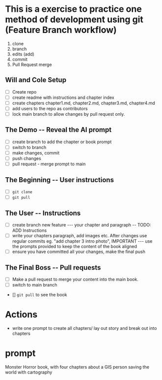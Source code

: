 # This is a exercise to practice one method of development using git (Feature Branch workflow)

1. clone
2. branch
3. edits (add)
4. commit
5. Pull Request merge

## Will and Cole Setup 
- [ ] Create repo
- [ ] create readme with instructions and chapter index
- [ ] create chapters chapter1.md, chapter2.md, chapter3.md, chapter4.md
- [ ] add users to the repo as contributors
- [ ] lock main branch to allow changes by pull request only.

## The Demo -- Reveal the AI prompt
- [ ] create branch to add the chapter or book prompt
- [ ] switch to branch
- [ ] make changes, commit
- [ ] push changes
- [ ] pull request - merge prompt to main

## The Beginning -- User instructions
- [ ] ``` git clone ```
- [ ] ``` git pull ```

## The User -- Instructions
- [ ] create branch new feature --- your chapter and paragraph -- TODO: ADD Instructions
- [ ] write your chapters paragraph, add images etc. After changes use regular commits eg. "add chapter 3 intro photo", 
	IMPORTANT --- use the prompts provided to keep the content of the book aligned
- [ ] ensure you have committed all your changes, make the final push

##  The Final Boss -- Pull requests
- [ ] Make a pull request to merge your content into the main book. 
- [ ] switch to main branch
- [] ``` git pull ``` to see the book


# Actions

- write one prompt to create all chapters/ lay out story and break out into chapters 


# prompt 

Monster Horror book, with four chapters about a GIS person saving the world with cartography

